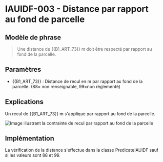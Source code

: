 # IAUIDF-003 - Distance par rapport au fond de parcelle

## Modèle de phrase

> Une distance de {{B1_ART_73}} m doit être respecté par rapport au fond de la parcelle.

## Paramètres
*  {{B1_ART_73}} : Distance de recul en m par rapport au fond de la parcelle. (88= non renseignable, 99=non réglementé)


## Explications

Un recul de  {{B1_ART_73}} m s'applique par rapport au fond de la parcelle.

![Image illustrant la contrainte de recul par rapport au fond de la parcelle](./../master/img/rules/IAUIDF/IAUIDF-003.png)

## Implémentation

La vérification de la distance s'effectue dans la classe PredicateIAUIDF sauf si les valeurs sont 88 et 99.
